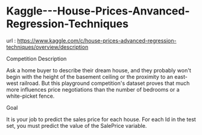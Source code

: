 # Kaggle---House-Prices-Anvanced-Regression-Techniques

url : https://www.kaggle.com/c/house-prices-advanced-regression-techniques/overview/description

Competition Description

Ask a home buyer to describe their dream house, and they probably won't begin with the height of the basement ceiling or the proximity to an east-west railroad. But this playground competition's dataset proves that much more influences price negotiations than the number of bedrooms or a white-picket fence.

Goal

It is your job to predict the sales price for each house. For each Id in the test set, you must predict the value of the SalePrice variable. 


